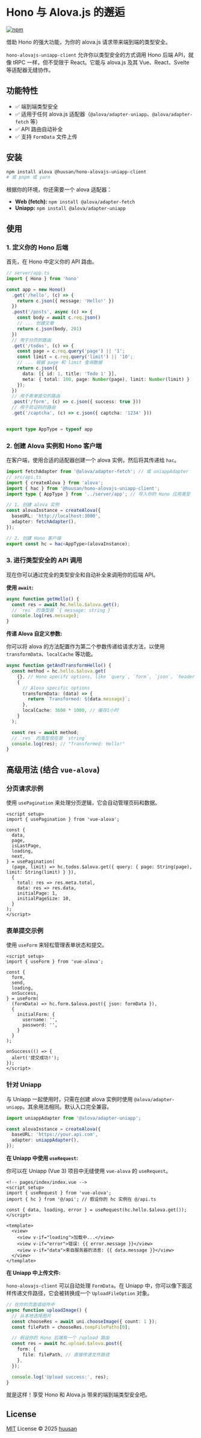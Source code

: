 # Hono 与 Alova.js 的邂逅

[![npm](https://img.shields.io/npm/v/@huusan/hono-alovajs-uniapp-client.svg)](https://npmjs.com/package/@huusan/hono-alovajs-uniapp-client)


借助 Hono 的强大功能，为你的 alova.js 请求带来端到端的类型安全。

`hono-alovajs-uniapp-client` 允许你以类型安全的方式调用 Hono 后端 API，就像 tRPC 一样，但不受限于 React。它能与 alova.js 及其 Vue、React、Svelte 等适配器无缝协作。

## 功能特性

- ✅ 端到端类型安全
- ✅ 适用于任何 alova.js 适配器（`@alova/adapter-uniapp`、`@alova/adapter-fetch` 等）
- ✅ API 路由自动补全
- ✅ 支持 `FormData` 文件上传

## 安装

```bash
npm install alova @huusan/hono-alovajs-uniapp-client
# 或 pnpm 或 yarn
```

根据你的环境，你还需要一个 alova 适配器：

- **Web (fetch):** `npm install @alova/adapter-fetch`
- **Uniapp:** `npm install @alova/adapter-uniapp`

## 使用

### 1. 定义你的 Hono 后端

首先，在 Hono 中定义你的 API 路由。

```typescript
// server/app.ts
import { Hono } from 'hono'

const app = new Hono()
  .get('/hello', (c) => {
    return c.json({ message: 'Hello!' })
  })
  .post('/posts', async (c) => {
    const body = await c.req.json()
    // ... 创建文章
    return c.json(body, 201)
  })
  // 用于分页的路由
  .get('/todos', (c) => {
    const page = c.req.query('page') || '1';
    const limit = c.req.query('limit') || '10';
    // ... 根据 page 和 limit 查询数据
    return c.json({
      data: [{ id: 1, title: 'Todo 1' }],
      meta: { total: 100, page: Number(page), limit: Number(limit) }
    });
  })
  // 用于表单提交的路由
  .post('/form', (c) => c.json({ success: true }))
  // 用于验证码的路由
  .get('/captcha', (c) => c.json({ captcha: '1234' }))


export type AppType = typeof app
```

### 2. 创建 Alova 实例和 Hono 客户端

在客户端，使用合适的适配器创建一个 alova 实例，然后将其传递给 `hac`。

```typescript
import fetchAdapter from '@alova/adapter-fetch'; // 或 uniappAdapter
// src/api.ts
import { createAlova } from 'alova';
import { hac } from '@huusan/hono-alovajs-uniapp-client';
import type { AppType } from '../server/app'; // 导入你的 Hono 应用类型

// 1. 创建 alova 实例
const alovaInstance = createAlova({
  baseURL: 'http://localhost:3000',
  adapter: fetchAdapter(),
});

// 2. 创建 Hono 客户端
export const hc = hac<AppType>(alovaInstance);
```

### 3. 进行类型安全的 API 调用

现在你可以通过完全的类型安全和自动补全来调用你的后端 API。

**使用 `await`:**

```typescript
async function getHello() {
  const res = await hc.hello.$alova.get();
  // `res` 的类型是 `{ message: string }`
  console.log(res.message);
}
```

**传递 Alova 自定义参数:**

你可以将 alova 的方法配置作为第二个参数传递给请求方法，以使用 `transformData`、`localCache` 等功能。

```typescript
async function getAndTransformHello() {
  const method = hc.hello.$alova.get(
    {}, // Hono apecifc options, like `query`, `form`, `json`, `header`, `param`
    {
      // Alova specific options
      transformData: (data) => {
        return `Transformed: ${data.message}`;
      },
      localCache: 3600 * 1000, // 缓存1小时
    }
  );

  const res = await method;
  // `res` 的类型现在是 `string`
  console.log(res); // "Transformed: Hello!"
}
```

## 高级用法 (结合 `vue-alova`)

### 分页请求示例

使用 `usePagination` 来处理分页逻辑，它会自动管理页码和数据。

```vue
<script setup>
import { usePagination } from 'vue-alova';

const {
  data,
  page,
  isLastPage,
  loading,
  next,
} = usePagination(
  (page, limit) => hc.todos.$alova.get({ query: { page: String(page), limit: String(limit) } }),
  {
    total: res => res.meta.total,
    data: res => res.data,
    initialPage: 1,
    initialPageSize: 10,
  }
);
</script>
```

### 表单提交示例

使用 `useForm` 来轻松管理表单状态和提交。

```vue
<script setup>
import { useForm } from 'vue-alova';

const {
  form,
  send,
  loading,
  onSuccess,
} = useForm(
  (formData) => hc.form.$alova.post({ json: formData }),
  {
    initialForm: {
      username: '',
      password: '',
    }
  }
);

onSuccess(() => {
  alert('提交成功!');
});
</script>
```


### 针对 Uniapp

与 Uniapp 一起使用时，只需在创建 alova 实例时使用 `@alova/adapter-uniapp`。其余用法相同。默认入口完全兼容。

```typescript
import uniappAdapter from '@alova/adapter-uniapp';

const alovaInstance = createAlova({
  baseURL: 'https://your.api.com',
  adapter: uniappAdapter(),
});
```

**在 Uniapp 中使用 `useRequest`:**

你可以在 Uniapp (Vue 3) 项目中无缝使用 `vue-alova` 的 `useRequest`。

```vue
<!-- pages/index/index.vue -->
<script setup>
import { useRequest } from 'vue-alova';
import { hc } from '@/api'; // 假设你的 hc 实例在 @/api.ts

const { data, loading, error } = useRequest(hc.hello.$alova.get());
</script>

<template>
  <view>
    <view v-if="loading">加载中...</view>
    <view v-if="error">错误: {{ error.message }}</view>
    <view v-if="data">来自服务器的消息: {{ data.message }}</view>
  </view>
</template>
```

**在 Uniapp 中上传文件:**

`hono-alovajs-client` 可以自动处理 `FormData`。在 Uniapp 中，你可以像下面这样传递文件路径，它会被转换成一个 `UploadFileOption` 对象。

```typescript
// 在你的页面或组件中
async function uploadImage() {
  // 从本地选择图片
  const chooseRes = await uni.chooseImage({ count: 1 });
  const filePath = chooseRes.tempFilePaths[0];

  // 假设你的 Hono 后端有一个 /upload 路由
  const res = await hc.upload.$alova.post({
    form: {
      file: filePath, // 直接传递文件路径
    },
  });

  console.log('Upload success:', res);
}
```

就是这样！享受 Hono 和 Alova.js 带来的端到端类型安全吧。

## License

[MIT](./LICENSE) License © 2025 [huusan](https://github.com/huusan)
